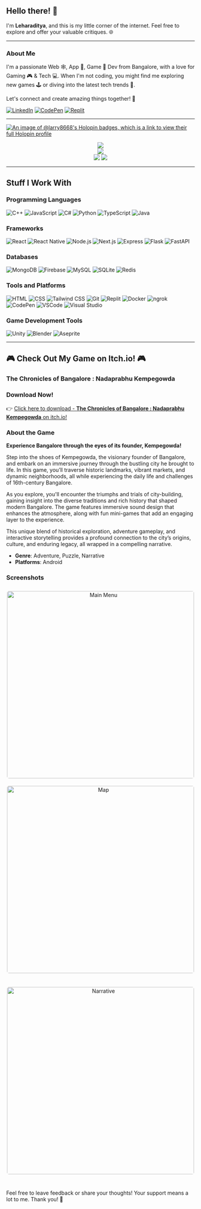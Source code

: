 ## Hello there! 👋

I'm **Leharaditya**, and this is my little corner of the internet. Feel free to explore and offer your valuable critiques. 🌐

<hr/>

### About Me

I'm a passionate Web 🕸️, App 📱, Game 👾 Dev from Bangalore, with a love for Gaming 🎮 & Tech 💻. When I'm not coding, you might find me exploring new games 🕹️ or diving into the latest tech trends 🌟.

Let's connect and create amazing things together! 🚀

[![LinkedIn](https://img.shields.io/badge/LinkedIn-leharaditya-0077B5?style=for-the-badge&logo=linkedin)](https://www.linkedin.com/in/leharaditya-k-892077252/)
[![CodePen](https://img.shields.io/badge/CodePen-larry8668-000000?style=for-the-badge&logo=codepen)](https://codepen.io/Larry8668)
[![Replit](https://img.shields.io/badge/Replit-larry8668-667881?style=for-the-badge&logo=replit)](https://replit.com/@Larry8668)

<hr/>

[![An image of @larry8668's Holopin badges, which is a link to view their full Holopin profile](https://holopin.me/larry8668)](https://holopin.io/@larry8668)
<div align="center">
  <img src="http://github-profile-summary-cards.vercel.app/api/cards/profile-details?username=larry8668&theme=solarized_dark" />
</div>
<div align="center">
  <img src="https://github-readme-streak-stats.herokuapp.com/?user=larry8668&theme=solarized-dark&hide_border=true" />
</div>
<div align="center">
  <img src="http://github-profile-summary-cards.vercel.app/api/cards/stats?username=larry8668&theme=solarized_dark" />
  <img src="http://github-profile-summary-cards.vercel.app/api/cards/productive-time?username=larry8668&theme=solarized_dark&utcOffset=8" />
</div>

<hr/>

## Stuff I Work With

### Programming Languages
![C++](https://img.shields.io/badge/C%2B%2B-00599C?style=for-the-badge&logo=c%2B%2B) ![JavaScript](https://img.shields.io/badge/JavaScript-F7DF1E?style=for-the-badge&logo=javascript&logoColor=black) ![C#](https://img.shields.io/badge/C%23-239120?style=for-the-badge&logo=c-sharp&logoColor=white) ![Python](https://img.shields.io/badge/Python-3776AB?style=for-the-badge&logo=python&logoColor=white) ![TypeScript](https://img.shields.io/badge/TypeScript-007ACC?style=for-the-badge&logo=typescript&logoColor=white) ![Java](https://img.shields.io/badge/Java-007396?style=for-the-badge&logo=java&logoColor=white) 

### Frameworks
![React](https://img.shields.io/badge/React-61DAFB?style=for-the-badge&logo=react&logoColor=white) ![React Native](https://img.shields.io/badge/React_Native-0088CC?style=for-the-badge&logo=react&logoColor=white) ![Node.js](https://img.shields.io/badge/Node.js-8CC84B?style=for-the-badge&logo=node.js&logoColor=white) ![Next.js](https://img.shields.io/badge/Next.js-000000?style=for-the-badge&logo=next.js&logoColor=white) ![Express](https://img.shields.io/badge/Express-000000?style=for-the-badge&logo=express&logoColor=white) ![Flask](https://img.shields.io/badge/Flask-000000?style=for-the-badge&logo=flask&logoColor=white) ![FastAPI](https://img.shields.io/badge/FastAPI-005571?style=for-the-badge&logo=fastapi&logoColor=white)

### Databases
![MongoDB](https://img.shields.io/badge/MongoDB-47A248?style=for-the-badge&logo=mongodb&logoColor=white) ![Firebase](https://img.shields.io/badge/Firebase-FFCA28?style=for-the-badge&logo=firebase&logoColor=black) ![MySQL](https://img.shields.io/badge/MySQL-4479A1?style=for-the-badge&logo=mysql&logoColor=white) ![SQLite](https://img.shields.io/badge/SQLite-003B57?style=for-the-badge&logo=sqlite) ![Redis](https://img.shields.io/badge/Redis-DC382D?style=for-the-badge&logo=redis&logoColor=white)

### Tools and Platforms
![HTML](https://img.shields.io/badge/HTML-E34F26?style=for-the-badge&logo=html5&logoColor=white) ![CSS](https://img.shields.io/badge/CSS-1572B6?style=for-the-badge&logo=css3&logoColor=white) ![Tailwind CSS](https://img.shields.io/badge/Tailwind_CSS-38B2AC?style=for-the-badge&logo=tailwind-css&logoColor=white) ![Git](https://img.shields.io/badge/Git-F05032?style=for-the-badge&logo=git&logoColor=white) ![Replit](https://img.shields.io/badge/Replit-667881?style=for-the-badge&logo=replit) ![Docker](https://img.shields.io/badge/Docker-2496ED?style=for-the-badge&logo=docker&logoColor=white) ![ngrok](https://img.shields.io/badge/ngrok-00C78C?style=for-the-badge&logo=ngrok&logoColor=white) ![CodePen](https://img.shields.io/badge/CodePen-000000?style=for-the-badge&logo=codepen&logoColor=white) ![VSCode](https://img.shields.io/badge/Visual_Studio_Code-007ACC?style=for-the-badge&logo=visual-studio-code&logoColor=white) ![Visual Studio](https://img.shields.io/badge/Visual_Studio-5C2D91?style=for-the-badge&logo=visual-studio&logoColor=white)

### Game Development Tools
![Unity](https://img.shields.io/badge/Unity-000000?style=for-the-badge&logo=unity) ![Blender](https://img.shields.io/badge/Blender-F5792A?style=for-the-badge&logo=blender&logoColor=white) ![Aseprite](https://img.shields.io/badge/Aseprite-3A2A2A?style=for-the-badge&logo=aseprite&logoColor=white)

<hr/>

## 🎮 Check Out My Game on Itch.io! 🎮

### The Chronicles of Bangalore : Nadaprabhu Kempegowda

### Download Now!
👉 [Click here to download - **The Chronicles of Bangalore : Nadaprabhu Kempegowda** on itch.io!](https://rahul4right.itch.io/the-chronicles-of-bangalore)

### About the Game

**Experience Bangalore through the eyes of its founder, Kempegowda!** 

Step into the shoes of Kempegowda, the visionary founder of Bangalore, and embark on an immersive journey through the bustling city he brought to life. In this game, you’ll traverse historic landmarks, vibrant markets, and dynamic neighborhoods, all while experiencing the daily life and challenges of 16th-century Bangalore.

As you explore, you'll encounter the triumphs and trials of city-building, gaining insight into the diverse traditions and rich history that shaped modern Bangalore. The game features immersive sound design that enhances the atmosphere, along with fun mini-games that add an engaging layer to the experience. 

This unique blend of historical exploration, adventure gameplay, and interactive storytelling provides a profound connection to the city’s origins, culture, and enduring legacy, all wrapped in a compelling narrative.

- **Genre**: Adventure, Puzzle, Narrative
- **Platforms**: Android

### Screenshots

<div align="center">
    <img src="https://github.com/user-attachments/assets/761df20e-60ab-428c-81b2-03382af1ed93" alt="Main Menu" style="width: 500px; margin: 10px 0; border-radius: 5px;">
    <img src="https://github.com/user-attachments/assets/28540bc5-326f-4a03-876a-1001170e7337" alt="Map" style="width: 500px; margin: 10px 0; border-radius: 5px;">
</div>
<br />
<div align="center">
    <img src="https://github.com/user-attachments/assets/3c402e8b-4eff-4c2e-a979-1c562cfb3e23" alt="Narrative" style="width: 500px; margin: 10px 0; border-radius: 5px;">
</div>

<br />

Feel free to leave feedback or share your thoughts! Your support means a lot to me. Thank you! 🙌

